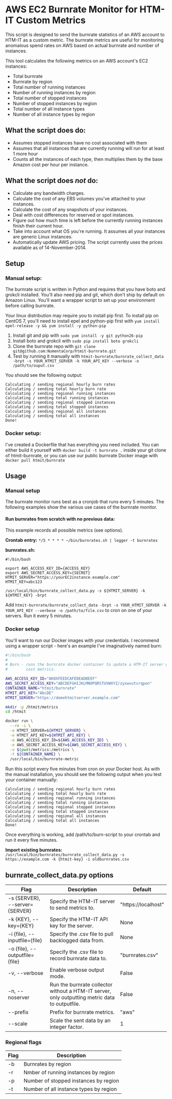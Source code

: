 # AWS EC2 Burnrate Monitor for HTM-IT Custom Metrics

This script is designed to send the burnrate statistics of an AWS account to
HTM-IT as a custom metric. The burnrate metrics are useful for monitoring
anomalous spend rates on AWS based on actual burnrate and number of instances. 

This tool calculates the following metrics on an AWS account's EC2 instances: 
- Total burnrate
- Burnrate by region
- Total number of running instances
- Number of running instances by region
- Total number of stopped instances
- Number of stopped instances by region
- Total number of all instance types
- Number of all instance types by region

## What the script does do:

* Assumes stopped instances have no cost associated with them
* Assumes that all instances that are currently running will run for at least 1 more hour
* Counts all the instances of each type, then multiplies them by the base Amazon cost per hour per instance.

## What the script does _not_ do:

* Calculate any bandwidth charges.
* Calculate the cost of any EBS volumes you've attached to your instances.
* Calculate the cost of any snapshots of your instances.
* Deal with cost differences for reserved or spot instances.
* Figure out how much time is left before the currently running instances finish their current hour.
* Take into account what OS you're running. It assumes all your instances are generic Linux instances.
* Automatically update AWS pricing. The script currently uses the prices available as of 14-November-2014.

## Setup

### Manual setup:
The burnrate script is written in Python and requires that you have boto and grokcli installed. You'll also need pip and git, which don't ship by default on Amazon Linux. You'll want a wrapper script to set up your environment before calling burnrate.

Your linux distribution may require you to install pip first. To install pip on CentOS 7, you'll need to install epel and python-pip first with `yum install epel-release -y && yum install -y python-pip`

1. Install git and pip with `sudo yum install -y git python26-pip`
2. Install boto and grokcli with `sudo pip install boto grokcli`
3. Clone the burnrate repo with `git clone git@github.com:NumentaCorp/htmit-burnrate.git`
4. Test by running it manually with `htmit-burnrate/burnrate_collect_data -brpt -s YOUR_HTMIT_SERVER -k YOUR_API_KEY --verbose -o /path/to/ouput.csv`

You should see the following output:
```
Calculating / sending regional hourly burn rates
Calculating / sending total hourly burn rate
Calculating / sending regional running instances
Calculating / sending total running instances
Calculating / sending regional stopped instances
Calculating / sending total stopped instances
Calculating / sending regional all instances
Calculating / sending total all instances
Done!
```

### Docker setup:
I've created a Dockerfile that has everything you need included. You can either build it yourself with `docker build -t burnrate .` inside your git clone of htmit-burnrate, or you can use our public burnrate Docker image with `docker pull htmit/burnrate`

## Usage

### Manual setup

The burnrate monitor runs best as a cronjob that runs every 5 minutes. The
following examples show the various use cases of the burnrate monitor. 

#### Run burnrates from scratch with no previous data:

This example records all possible metrics (see options).

**Crontab entry:**
`*/5 * * * * ~/bin/burnrates.sh | logger -t burnrates`

**burnrates.sh:**
```
#!/bin/bash

export AWS_ACCESS_KEY_ID={ACCESS_KEY}
export AWS_SECRET_ACCESS_KEY={SECRET}
HTMIT_SERVER="https://yourEC2instance.example.com"
HTMIT_KEY=abc123
  
/usr/local/bin/burnrate_collect_data.py -s ${HTMIT_SERVER} -k ${HTMIT_KEY} -brpt
```

Add `htmit-burnrate/burnrate_collect_data -brpt -s YOUR_HTMIT_SERVER -k YOUR_API_KEY --verbose -o /path/to/file.csv` to cron on one of your servers. Run it every 5 minutes.

### Docker setup

You'll want to run our Docker images with your credentials. I recommend using a wrapper script - here's an example I've imaginatively named burn:

```bash
#!/bin/bash
#
# Burn - runs the burnrate docker container to update a HTM-IT server with AWS
#        cost metrics.

AWS_ACCESS_KEY_ID="AK0XFEEDCAFEDEADBEEF"
AWS_SECRET_ACCESS_KEY="ABCDEFGHIJKLMNOPQRSTUVWXYZ/zyxwvutsrqpon"
CONTAINER_NAME="htmit/burnrate"
HTMIT_API_KEY="AbcDE"
HTMIT_SERVER="https://demohtmitserver.example.com"

mkdir -p /htmit/metrics
cd /htmit

docker run \
  --rm -i \
  -e HTMIT_SERVER=${HTMIT_SERVER} \
  -e HTMIT_API_KEY=${HTMIT_API_KEY} \
  -e AWS_ACCESS_KEY_ID=${AWS_ACCESS_KEY_ID} \
  -e AWS_SECRET_ACCESS_KEY=${AWS_SECRET_ACCESS_KEY} \
  -v $(pwd)/metrics:/metrics \
  -t ${CONTAINER_NAME} \
  /usr/local/bin/burnrate-metric
 ```

 Run this script every five minutes from cron on your Docker host. As with the manual installation, you should see the following output when you test your container manually:

 ```
 Calculating / sending regional hourly burn rates
 Calculating / sending total hourly burn rate
 Calculating / sending regional running instances
 Calculating / sending total running instances
 Calculating / sending regional stopped instances
 Calculating / sending total stopped instances
 Calculating / sending regional all instances
 Calculating / sending total all instances
 Done!
 ```

Once everything is working, add /path/to/burn-script to your crontab and run it every five minutes.

**Import existing burnrates:**
`/usr/local/bin/burnrates/burnrate_collect_data.py -s https://example.com -k {htmit-key} -i oldburnrates.csv`

burnrate_collect_data.py options
--------------------------------

Flag | Description | Default
---- | ----------- | -------
-s {SERVER}, --server={SERVER} | Specify the HTM-IT server to send metrics to. | "https://localhost"
-k {KEY}, --key={KEY} | Specify the HTM-IT API key for the server. | None
-i {file}, --inputfile={file} | Specify the .csv file to pull backlogged data from. | None
-o {file}, --outputfile={file} | Specify the .csv file to record burnrate data to. | "burnrates.csv"
-v, --verbose | Enable verbose output mode. | False
-n, --noserver | Run the burnrate collector without a HTM-IT server, only outputting metric data to outputfile. | False
--prefix | Prefix for burnrate metrics. | "aws"
--scale | Scale the sent data by an integer factor. | 1


### Regional flags

Flag | Description
---- | -----------
-b | Burnrates by region
-r | Nmber of running instances by region
-p | Number of stopped instances by region
-t | Number of all instance types by region
